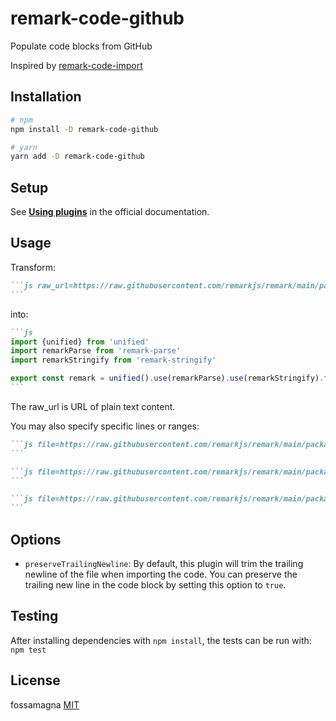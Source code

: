 # remark-code-github

Populate code blocks from GitHub

Inspired by [remark-code-import](https://github.com/kevin940726/remark-code-import)

## Installation

```sh
# npm
npm install -D remark-code-github

# yarn
yarn add -D remark-code-github
```

## Setup

See [**Using plugins**](https://github.com/remarkjs/remark/blob/main/doc/plugins.md#using-plugins) in the official documentation.

## Usage

Transform:

````md
```js raw_url=https://raw.githubusercontent.com/remarkjs/remark/main/packages/remark/index.js
```
````

into:

````md
```js
import {unified} from 'unified'
import remarkParse from 'remark-parse'
import remarkStringify from 'remark-stringify'

export const remark = unified().use(remarkParse).use(remarkStringify).freeze()
```
````

The raw_url is URL of plain text content.

You may also specify specific lines or ranges:

````md
```js file=https://raw.githubusercontent.com/remarkjs/remark/main/packages/remark/index.js#L3
```

```js file=https://raw.githubusercontent.com/remarkjs/remark/main/packages/remark/index.js#L3-L5
```

```js file=https://raw.githubusercontent.com/remarkjs/remark/main/packages/remark/index.js#L3-
```
````

## Options

- `preserveTrailingNewline`: By default, this plugin will trim the trailing newline of the file when importing the code. You can preserve the trailing new line in the code block by setting this option to `true`.

## Testing

After installing dependencies with `npm install`, the tests can be run with: `npm test`

## License

fossamagna
[MIT](LICENSE)